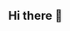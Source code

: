 ## Hi there 👋

<!--
**Janicemwendwa/Janicemwendwa** is a ✨ _special_ ✨ repository because its `README.md` (this file) appears on your GitHub profile.

Here are some ideas to get you started:

-🔭 I’m currently working on completing my software engineering program
-🌱 I’m currently learning Python, JavaScript, CSS, React, HTML, Django
-📫 How to reach me: https://x.com/MwendwaJanice www.linkedin.com/in/janicemwendwa
- 😄 Pronouns: she/her
-->
